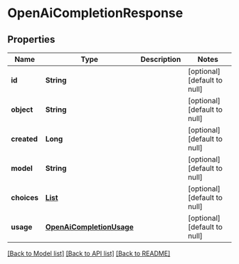 # OpenAiCompletionResponse
## Properties

| Name | Type | Description | Notes |
|------------ | ------------- | ------------- | -------------|
| **id** | **String** |  | [optional] [default to null] |
| **object** | **String** |  | [optional] [default to null] |
| **created** | **Long** |  | [optional] [default to null] |
| **model** | **String** |  | [optional] [default to null] |
| **choices** | [**List**](OpenAiCompletionChoice.md) |  | [optional] [default to null] |
| **usage** | [**OpenAiCompletionUsage**](OpenAiCompletionUsage.md) |  | [optional] [default to null] |

[[Back to Model list]](../README.md#documentation-for-models) [[Back to API list]](../README.md#documentation-for-api-endpoints) [[Back to README]](../README.md)


